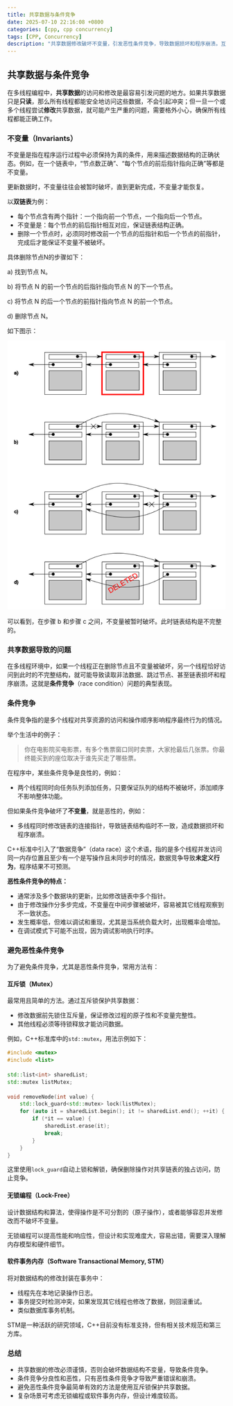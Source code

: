```yaml
---
title: 共享数据与条件竞争
date: 2025-07-10 22:16:08 +0800
categories: [cpp, cpp concurrency]
tags: [CPP, Concurrency]
description: "共享数据修改破坏不变量，引发恶性条件竞争，导致数据损坏和程序崩溃。互斥锁等机制可避免此类竞争，保证多线程安全。"
---
```

## 共享数据与条件竞争

在多线程编程中，**共享数据**的访问和修改是最容易引发问题的地方。如果共享数据只是**只读**，那么所有线程都能安全地访问这些数据，不会引起冲突；但一旦一个或多个线程尝试**修改**共享数据，就可能产生严重的问题，需要格外小心，确保所有线程都能正确工作。

### 不变量（Invariants）

不变量是指在程序运行过程中必须保持为真的条件，用来描述数据结构的正确状态。例如，在一个链表中，“节点数正确”、“每个节点的前后指针指向正确”等都是不变量。

更新数据时，不变量往往会被暂时破坏，直到更新完成，不变量才能恢复。

以**双链表**为例：

- 每个节点含有两个指针：一个指向前一个节点，一个指向后一个节点。
- 不变量是：每个节点的前后指针相互对应，保证链表结构正确。
- 删除一个节点时，必须同时修改前一个节点的后指针和后一个节点的前指针，完成后才能保证不变量不被破坏。

具体删除节点N的步骤如下：

a) 找到节点 N。

b) 将节点 N 的前一个节点的后指针指向节点 N 的下一个节点。

c) 将节点 N 的后一个节点的前指针指向节点 N 的前一个节点。

d) 删除节点 N。

如下图示：

![3-1](/assets/media/pictures/cpp/共享数据与条件竞争.assets/3-1.png)

可以看到，在步骤 b 和步骤 c 之间，不变量被暂时破坏。此时链表结构是不完整的。

### 共享数据导致的问题

在多线程环境中，如果一个线程正在删除节点且不变量被破坏，另一个线程恰好访问到此时的不完整结构，就可能导致读取非法数据、跳过节点、甚至链表损坏和程序崩溃。这就是**条件竞争**（race condition）问题的典型表现。

### 条件竞争

条件竞争指的是多个线程对共享资源的访问和操作顺序影响程序最终行为的情况。

举个生活中的例子：

> 你在电影院买电影票，有多个售票窗口同时卖票，大家抢最后几张票。你最终能买到的座位取决于谁先买走了哪些票。

在程序中，某些条件竞争是良性的，例如：

- 两个线程同时向任务队列添加任务，只要保证队列的结构不被破坏，添加顺序不影响整体功能。

但如果条件竞争破坏了**不变量**，就是恶性的，例如：

- 多线程同时修改链表的连接指针，导致链表结构临时不一致，造成数据损坏和程序崩溃。

C++标准中引入了“数据竞争”（data race）这个术语，指的是多个线程并发访问同一内存位置且至少有一个是写操作且未同步时的情况，数据竞争导致**未定义行为**，程序结果不可预测。

**恶性条件竞争的特点：**

- 通常涉及多个数据块的更新，比如修改链表中多个指针。
- 由于修改操作分多步完成，不变量在中间步骤被破坏，容易被其它线程观察到不一致状态。
- 发生概率低，但难以调试和重现，尤其是当系统负载大时，出现概率会增加。
- 在调试模式下可能不出现，因为调试影响执行时序。

### 避免恶性条件竞争

为了避免条件竞争，尤其是恶性条件竞争，常用方法有：

#### 互斥锁（Mutex）

最常用且简单的方法。通过互斥锁保护共享数据：

- 修改数据前先锁住互斥量，保证修改过程的原子性和不变量完整性。
- 其他线程必须等待锁释放才能访问数据。

例如，C++标准库中的`std::mutex`，用法示例如下：

```cpp
#include <mutex>
#include <list>

std::list<int> sharedList;
std::mutex listMutex;

void removeNode(int value) {
    std::lock_guard<std::mutex> lock(listMutex);
    for (auto it = sharedList.begin(); it != sharedList.end(); ++it) {
        if (*it == value) {
            sharedList.erase(it);
            break;
        }
    }
}
```

这里使用`lock_guard`自动上锁和解锁，确保删除操作对共享链表的独占访问，防止竞争。

#### 无锁编程（Lock-Free）

设计数据结构和算法，使得操作是不可分割的（原子操作），或者能够容忍并发修改而不破坏不变量。

无锁编程可以提高性能和响应性，但设计和实现难度大，容易出错，需要深入理解内存模型和硬件细节。

#### 软件事务内存（Software Transactional Memory, STM）

将对数据结构的修改封装在事务中：

- 线程先在本地记录操作日志。
- 事务提交时检测冲突，如果发现其它线程也修改了数据，则回滚重试。
- 类似数据库事务机制。

STM是一种活跃的研究领域，C++目前没有标准支持，但有相关技术规范和第三方库。

### 总结

- 共享数据的修改必须谨慎，否则会破坏数据结构不变量，导致条件竞争。
- 条件竞争分良性和恶性，只有恶性条件竞争才导致严重错误和崩溃。
- 避免恶性条件竞争最简单有效的方法是使用互斥锁保护共享数据。
- 复杂场景可考虑无锁编程或软件事务内存，但设计难度较高。
